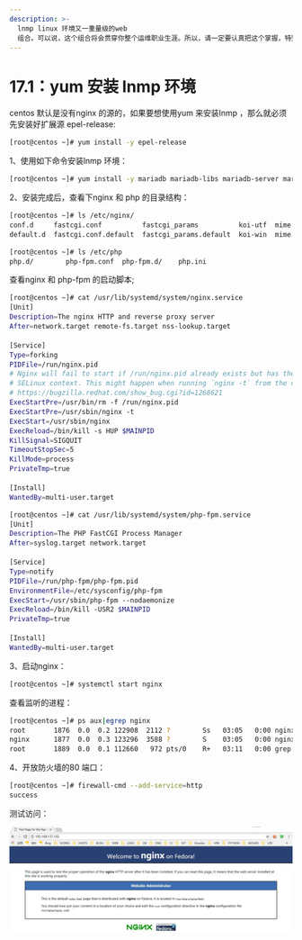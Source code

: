 ```yaml
---
description: >-
  lnmp linux 环境又一重量级的web
  组合。可以说，这个组合将会贯穿你整个运维职业生涯。所以，请一定要认真把这个掌握，特别是nginx，重中之重！！！
---
```


# 17.1：yum 安装 lnmp 环境

centos 默认是没有nginx 的源的，如果要想使用yum 来安装lnmp ，那么就必须先安装好扩展源 epel-release:

```bash
[root@centos ~]# yum install -y epel-release
```

1、使用如下命令安装lnmp 环境：

```bash
[root@centos ~]# yum install -y mariadb mariadb-libs mariadb-server mariadb-devel nginx php php-devel php-fpm php-gd php-xmlphp-mbstring php-mcrypt php-mysqlnd php-pdo php-php-gettext php-soap
```

2、安装完成后，查看下nginx 和 php 的目录结构：

```bash
[root@centos ~]# ls /etc/nginx/
conf.d     fastcgi.conf          fastcgi_params          koi-utf  mime.types          nginx.conf          scgi_params          uwsgi_params          win-utf
default.d  fastcgi.conf.default  fastcgi_params.default  koi-win  mime.types.default  nginx.conf.default  scgi_params.default  uwsgi_params.default
```

```bash
[root@centos ~]# ls /etc/php
php.d/        php-fpm.conf  php-fpm.d/    php.ini
```

查看nginx 和 php-fpm 的启动脚本;

```bash
[root@centos ~]# cat /usr/lib/systemd/system/nginx.service
[Unit]
Description=The nginx HTTP and reverse proxy server
After=network.target remote-fs.target nss-lookup.target

[Service]
Type=forking
PIDFile=/run/nginx.pid
# Nginx will fail to start if /run/nginx.pid already exists but has the wrong
# SELinux context. This might happen when running `nginx -t` from the cmdline.
# https://bugzilla.redhat.com/show_bug.cgi?id=1268621
ExecStartPre=/usr/bin/rm -f /run/nginx.pid
ExecStartPre=/usr/sbin/nginx -t
ExecStart=/usr/sbin/nginx
ExecReload=/bin/kill -s HUP $MAINPID
KillSignal=SIGQUIT
TimeoutStopSec=5
KillMode=process
PrivateTmp=true

[Install]
WantedBy=multi-user.target
```

```bash
[root@centos ~]# cat /usr/lib/systemd/system/php-fpm.service
[Unit]
Description=The PHP FastCGI Process Manager
After=syslog.target network.target

[Service]
Type=notify
PIDFile=/run/php-fpm/php-fpm.pid
EnvironmentFile=/etc/sysconfig/php-fpm
ExecStart=/usr/sbin/php-fpm --nodaemonize
ExecReload=/bin/kill -USR2 $MAINPID
PrivateTmp=true

[Install]
WantedBy=multi-user.target
```

3、启动nginx：

```bash
[root@centos ~]# systemctl start nginx
```

查看监听的进程：

```bash
[root@centos ~]# ps aux|egrep nginx
root       1876  0.0  0.2 122908  2112 ?        Ss   03:05   0:00 nginx: master process /usr/sbin/nginx
nginx      1877  0.0  0.3 123296  3588 ?        S    03:05   0:00 nginx: worker process
root       1889  0.0  0.1 112660   972 pts/0    R+   03:11   0:00 grep -E --color=auto nginx
```

4、开放防火墙的80 端口：

```bash
[root@centos ~]# firewall-cmd --add-service=http
success
```

测试访问：

![](../.gitbook/assets/20180413115648.jpg)


